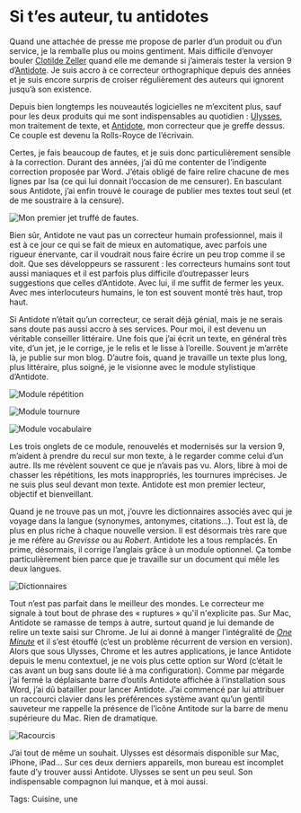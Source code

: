 # Si t’es auteur, tu antidotes

Quand une attachée de presse me propose de parler d’un produit ou d’un service, je la remballe plus ou moins gentiment. Mais difficile d’envoyer bouler [Clotilde Zeller](http://zellercom.com/) quand elle me demande si j’aimerais tester la version 9 d’[Antidote](http://mysoft.fr/produit/antidote_correcteur_dictionnaire_grammaire.htm). Je suis accro à ce correcteur orthographique depuis des années et je suis encore surpris de croiser régulièrement des auteurs qui ignorent jusqu’à son existence.<span id="more-43706"></span>

Depuis bien longtemps les nouveautés logicielles ne m’excitent plus, sauf pour les deux produits qui me sont indispensables au quotidien : [Ulysses](http://www.ulyssesapp.com/), mon traitement de texte, et [Antidote](http://mysoft.fr/produit/antidote_correcteur_dictionnaire_grammaire.htm), mon correcteur que je greffe dessus. Ce couple est devenu la Rolls-Royce de l’écrivain.

Certes, je fais beaucoup de fautes, et je suis donc particulièrement sensible à la correction. Durant des années, j’ai dû me contenter de l’indigente correction proposée par Word. J’étais obligé de faire relire chacune de mes lignes par Isa (ce qui lui donnait l’occasion de me censurer). En basculant sous Antidote, j’ai enfin trouvé le courage de publier mes textes tout seul (et de me soustraire à la censure).

![Mon premier jet truffé de fautes.](http://tcrouzet.comhttps://tcrouzet.com/images_tc/2016/03/antidote1.png)

Bien sûr, Antidote ne vaut pas un correcteur humain professionnel, mais il est à ce jour ce qui se fait de mieux en automatique, avec parfois une rigueur énervante, car il voudrait nous faire écrire un peu trop comme il se doit. Que ses développeurs se rassurent : les correcteurs humains sont tout aussi maniaques et il est parfois plus difficile d’outrepasser leurs suggestions que celles d’Antidote. Avec lui, il me suffit de fermer les yeux. Avec mes interlocuteurs humains, le ton est souvent monté très haut, trop haut.

Si Antidote n’était qu’un correcteur, ce serait déjà génial, mais je ne serais sans doute pas aussi accro à ses services. Pour moi, il est devenu un véritable conseiller littéraire. Une fois que j’ai écrit un texte, en général très vite, d’un jet, je le corrige, je le relis et le lisse à l’oreille. Souvent je m’arrête là, je publie sur mon blog. D’autre fois, quand je travaille un texte plus long, plus littéraire, plus soigné, je le visionne avec le module stylistique d’Antidote.

![Module répétition](http://tcrouzet.comhttps://tcrouzet.com/images_tc/2016/03/antidote2.png)

![Module tournure](http://tcrouzet.comhttps://tcrouzet.com/images_tc/2016/03/antidote4.png)

![Module vocabulaire](http://tcrouzet.comhttps://tcrouzet.com/images_tc/2016/03/antidote3.png)

Les trois onglets de ce module, renouvelés et modernisés sur la version 9, m’aident à prendre du recul sur mon texte, à le regarder comme celui d’un autre. Ils me révèlent souvent ce que je n’avais pas vu. Alors, libre à moi de chasser les répétitions, les mots inappropriés, les tournures imprécises. Je ne suis plus seul devant mon texte. Antidote est mon premier lecteur, objectif et bienveillant.

Quand je ne trouve pas un mot, j’ouvre les dictionnaires associés avec qui je voyage dans la langue (synonymes, antonymes, citations…). Tout est là, de plus en plus riche à chaque nouvelle version. Il est désormais très rare que je me réfère au *Grevisse* ou au *Robert*. Antidote les a tous remplacés. En prime, désormais, il corrige l’anglais grâce à un module optionnel. Ça tombe particulièrement bien parce que je travaille sur un document qui mêle les deux langues.

![Dictionnaires](http://tcrouzet.comhttps://tcrouzet.com/images_tc/2016/03/antidote5.png)

Tout n’est pas parfait dans le meilleur des mondes. Le correcteur me signale à tout bout de phrase des « ruptures » qu'il n'explicite pas. Sur Mac, Antidote se ramasse de temps à autre, surtout quand je lui demande de relire un texte saisi sur Chrome. Je lui ai donné à manger l’intégralité de [*One Minute*](http://tcrouzet.com/une-minute/) et il s’est étouffé (c’est un problème récurrent de version en version). Alors que sous Ulysses, Chrome et les autres applications, je lance Antidote depuis le menu contextuel, je ne vois plus cette option sur Word (c’était le cas avant un bug sans doute lié à ma configuration). Comme par mégarde j’ai fermé la déplaisante barre d’outils Antidote affichée à l’installation sous Word, j’ai dû batailler pour lancer Antidote. J’ai commencé par lui attribuer un raccourci clavier dans les préférences système avant qu’un gentil sauveteur me rappelle la présence de l’icône Antitode sur la barre de menu supérieure du Mac. Rien de dramatique.

![Racourcis](http://tcrouzet.comhttps://tcrouzet.com/images_tc/2016/03/antidote6.png)

J’ai tout de même un souhait. Ulysses est désormais disponible sur Mac, iPhone, iPad… Sur ces deux derniers appareils, mon bureau est incomplet faute d’y trouver aussi Antidote. Ulysses se sent un peu seul. Son indispensable compagnon lui manque, et à moi aussi.

Tags: Cuisine, une